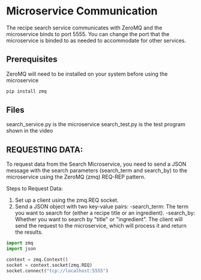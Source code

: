 # Microservice Communication
The recipe search service communicates with ZeroMQ and the microservice binds to port 5555. You can change the port that the microservice is binded to as needed to accommodate for other services.
## Prerequisites
ZeroMQ will need to be installed on your system before using the microservice
```bash
pip install zmq
```
## Files
search_service.py is the microservice
search_test.py is the test program shown in the video

## REQUESTING DATA:
To request data from the Search Microservice, you need to send a JSON message with the search parameters (search_term and search_by) to the microservice using the ZeroMQ (zmq) REQ-REP pattern.

Steps to Request Data:
1. Set up a client using the zmq.REQ socket.
2. Send a JSON object with two key-value pairs:
-search_term: The term you want to search for (either a recipe title or an ingredient).
-search_by: Whether you want to search by "title" or "ingredient".
The client will send the request to the microservice, which will process it and return the results.
```python
import zmq
import json

context = zmq.Context()
socket = context.socket(zmq.REQ)
socket.connect("tcp://localhost:5555")
```
